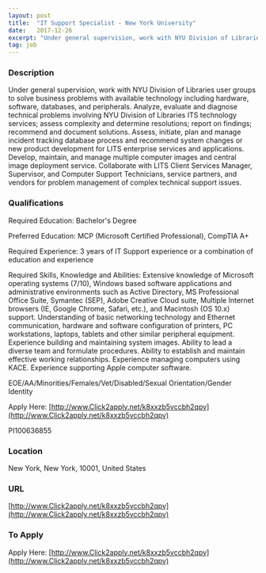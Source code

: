 ```yaml
---
layout: post
title:  "IT Support Specialist - New York University"
date:   2017-12-26
excerpt: "Under general supervision, work with NYU Division of Libraries user groups to solve business problems with available technology including hardware, software, databases, and peripherals. Analyze, evaluate and diagnose technical problems involving NYU Division of Libraries ITS technology services; assess complexity and determine resolutions; report on findings; recommend and document solutions...."
tag: job
---
```


### Description   

Under general supervision, work with NYU Division of Libraries user groups to solve business problems with available technology including hardware, software, databases, and peripherals. Analyze, evaluate and diagnose technical problems involving NYU Division of Libraries ITS technology services; assess complexity and determine resolutions; report on findings; recommend and document solutions. Assess, initiate, plan and manage incident tracking database process and recommend system changes or new product development for LITS enterprise services and applications. Develop, maintain, and manage multiple computer images and central image deployment service. Collaborate with LITS Client Services Manager, Supervisor, and Computer Support Technicians, service partners, and vendors for problem management of complex technical support issues.




### Qualifications   

Required Education:
Bachelor's Degree

Preferred Education:
MCP (Microsoft Certified Professional), CompTIA A+

Required Experience:
3 years of IT Support experience or a combination of education and experience

Required Skills, Knowledge and Abilities:
Extensive knowledge of Microsoft operating systems (7/10), Windows based software applications and administrative environments such as Active Directory, MS Professional Office Suite, Symantec (SEP), Adobe Creative Cloud suite, Multiple Internet browsers (IE, Google Chrome, Safari, etc.), and Macintosh (OS 10.x) support. Understanding of basic networking technology and Ethernet communication, hardware and software configuration of printers, PC workstations, laptops, tablets and other similar peripheral equipment. Experience building and maintaining system images. Ability to lead a diverse team and formulate procedures. Ability to establish and maintain effective working relationships. Experience managing computers using KACE. Experience supporting Apple computer software.


EOE/AA/Minorities/Females/Vet/Disabled/Sexual Orientation/Gender Identity



Apply Here: [http://www.Click2apply.net/k8xxzb5vccbh2qpv](http://www.Click2apply.net/k8xxzb5vccbh2qpv)


PI100636855 




### Location   

New York, New York, 10001, United States


### URL   

[http://www.Click2apply.net/k8xxzb5vccbh2qpv](http://www.Click2apply.net/k8xxzb5vccbh2qpv)

### To Apply   

Apply Here: [http://www.Click2apply.net/k8xxzb5vccbh2qpv](http://www.Click2apply.net/k8xxzb5vccbh2qpv)





